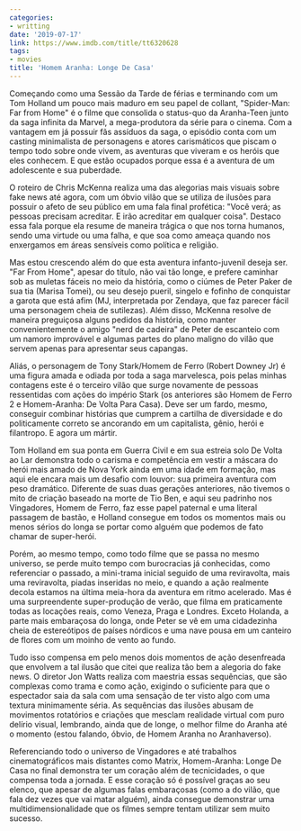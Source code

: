 ```yaml
---
categories:
- writting
date: '2019-07-17'
link: https://www.imdb.com/title/tt6320628
tags:
- movies
title: 'Homem Aranha: Longe De Casa'
---
```


Começando como uma Sessão da Tarde de férias e terminando com um Tom Holland um pouco mais maduro em seu papel de collant, "Spider-Man: Far from Home" é o filme que consolida o status-quo da Aranha-Teen junto da saga infinita da Marvel, a mega-produtora da série para o cinema. Com a vantagem em já possuir fãs assíduos da saga, o episódio conta com um casting minimalista de personagens e atores carismáticos que piscam o tempo todo sobre onde vivem, as aventuras que viveram e os heróis que eles conhecem. E que estão ocupados porque essa é a aventura de um adolescente e sua puberdade.

O roteiro de Chris McKenna realiza uma das alegorias mais visuais sobre fake news até agora, com um óbvio vilão que se utiliza de ilusões para possuir o afeto de seu público em uma fala final profética: "Você verá; as pessoas precisam acreditar. E irão acreditar em qualquer coisa". Destaco essa fala porque ela resume de maneira trágica o que nos torna humanos, sendo uma virtude ou uma falha, e que soa como ameaça quando nos enxergamos em áreas sensíveis como política e religião.

Mas estou crescendo além do que esta aventura infanto-juvenil deseja ser. "Far From Home", apesar do título, não vai tão longe, e prefere caminhar sob as muletas fáceis no meio da história, como o ciúmes de Peter Paker de sua tia (Marisa Tomei), ou seu desejo pueril, singelo e fofinho de conquistar a garota que está afim (MJ, interpretada por Zendaya, que faz parecer fácil uma personagem cheia de sutilezas). Além disso, McKenna resolve de maneira preguiçosa alguns pedidos da história, como manter convenientemente o amigo "nerd de cadeira" de Peter de escanteio com um namoro improvável e algumas partes do plano maligno do vilão que servem apenas para apresentar seus capangas.

Aliás, o personagem de Tony Stark/Homem de Ferro (Robert Downey Jr) é uma figura amada e odiada por toda a saga marvelesca, pois pelas minhas contagens este é o terceiro vilão que surge novamente de pessoas ressentidas com ações do império Stark (os anteriores são Homem de Ferro 2 e Homem-Aranha: De Volta Para Casa). Deve ser um fardo, mesmo, conseguir combinar histórias que cumprem a cartilha de diversidade e do politicamente correto se ancorando em um capitalista, gênio, herói e filantropo. E agora um mártir.

Tom Holland em sua ponta em Guerra Civil e em sua estreia solo De Volta ao Lar demonstra todo o carisma e competência em vestir a máscara do herói mais amado de Nova York ainda em uma idade em formação, mas aqui ele encara mais um desafio com louvor: sua primeira aventura com peso dramático. Diferente de suas duas gerações anteriores, não tivemos o mito de criação baseado na morte de Tio Ben, e aqui seu padrinho nos Vingadores, Homem de Ferro, faz esse papel paternal e uma literal passagem de bastão, e Holland consegue em todos os momentos mais ou menos sérios do longa se portar como alguém que podemos de fato chamar de super-herói.

Porém, ao mesmo tempo, como todo filme que se passa no mesmo universo, se perde muito tempo com burocracias já conhecidas, como referenciar o passado, a mini-trama inicial seguido de uma reviravolta, mais uma reviravolta, piadas inseridas no meio, e quando a ação realmente decola estamos na última meia-hora da aventura em ritmo acelerado. Mas é uma surpreendente super-produção de verão, que filma em praticamente todas as locações reais, como Veneza, Praga e Londres. Exceto Holanda, a parte mais embaraçosa do longa, onde Peter se vê em uma cidadezinha cheia de estereótipos de países nórdicos e uma nave pousa em um canteiro de flores com um moinho de vento ao fundo.

Tudo isso compensa em pelo menos dois momentos de ação desenfreada que envolvem a tal ilusão que citei que realiza tão bem a alegoria do fake news. O diretor Jon Watts realiza com maestria essas sequências, que são complexas como trama e como ação, exigindo o suficiente para que o espectador saia da sala com uma sensação de ter visto algo com uma textura minimamente séria. As sequências das ilusões abusam de movimentos rotatórios e criações que mesclam realidade virtual com puro delírio visual, lembrando, ainda que de longe, o melhor filme do Aranha até o momento (estou falando, óbvio, de Homem Aranha no Aranhaverso).

Referenciando todo o universo de Vingadores e até trabalhos cinematográficos mais distantes como Matrix, Homem-Aranha: Longe De Casa no final demonstra ter um coração além de tecnicidades, o que compensa toda a jornada. E esse coração só é possível graças ao seu elenco, que apesar de algumas falas embaraçosas (como a do vilão, que fala dez vezes que vai matar alguém), ainda consegue demonstrar uma multidimensionalidade que os filmes sempre tentam utilizar sem muito sucesso.